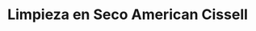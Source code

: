 ---
title: "Limpieza en Seco American Cissell"
url: /quito/limpieza-en-seco-american-cissell/
shop: Wäscherei
---